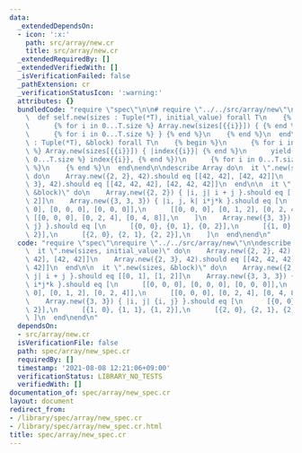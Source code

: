 ```yaml
---
data:
  _extendedDependsOn:
  - icon: ':x:'
    path: src/array/new.cr
    title: src/array/new.cr
  _extendedRequiredBy: []
  _extendedVerifiedWith: []
  _isVerificationFailed: false
  _pathExtension: cr
  _verificationStatusIcon: ':warning:'
  attributes: {}
  bundledCode: "require \"spec\"\n\n# require \"../../src/array/new\"\nclass Array\n\
    \  def self.new(sizes : Tuple(*T), initial_value) forall T\n    {% begin %}\n\
    \      {% for i in 0...T.size %} Array.new(sizes[{{i}}]) { {% end %}\n      initial_value\n\
    \      {% for i in 0...T.size %} } {% end %}\n    {% end %}\n  end\n\n  def self.new(sizes\
    \ : Tuple(*T), &block) forall T\n    {% begin %}\n      {% for i in 0...T.size\
    \ %} Array.new(sizes[{{i}}]) { |index{{i}}| {% end %}\n      yield({% for i in\
    \ 0...T.size %} index{{i}}, {% end %})\n      {% for i in 0...T.size %} } {% end\
    \ %}\n    {% end %}\n  end\nend\n\ndescribe Array do\n  it \".new(sizes, initial_value)\"\
    \ do\n    Array.new({2, 2}, 42).should eq [[42, 42], [42, 42]]\n    Array.new({2,\
    \ 3}, 42).should eq [[42, 42, 42], [42, 42, 42]]\n  end\n\n  it \".new(sizes,\
    \ &block)\" do\n    Array.new({2, 2}) { |i, j| i + j }.should eq [[0, 1], [1,\
    \ 2]]\n    Array.new({3, 3, 3}) { |i, j, k| i*j*k }.should eq [\n      [[0, 0,\
    \ 0], [0, 0, 0], [0, 0, 0]],\n      [[0, 0, 0], [0, 1, 2], [0, 2, 4]],\n     \
    \ [[0, 0, 0], [0, 2, 4], [0, 4, 8]],\n    ]\n    Array.new({3, 3}) { |i, j| {i,\
    \ j} }.should eq [\n      [{0, 0}, {0, 1}, {0, 2}],\n      [{1, 0}, {1, 1}, {1,\
    \ 2}],\n      [{2, 0}, {2, 1}, {2, 2}],\n    ]\n  end\nend\n"
  code: "require \"spec\"\nrequire \"../../src/array/new\"\n\ndescribe Array do\n\
    \  it \".new(sizes, initial_value)\" do\n    Array.new({2, 2}, 42).should eq [[42,\
    \ 42], [42, 42]]\n    Array.new({2, 3}, 42).should eq [[42, 42, 42], [42, 42,\
    \ 42]]\n  end\n\n  it \".new(sizes, &block)\" do\n    Array.new({2, 2}) { |i,\
    \ j| i + j }.should eq [[0, 1], [1, 2]]\n    Array.new({3, 3, 3}) { |i, j, k|\
    \ i*j*k }.should eq [\n      [[0, 0, 0], [0, 0, 0], [0, 0, 0]],\n      [[0, 0,\
    \ 0], [0, 1, 2], [0, 2, 4]],\n      [[0, 0, 0], [0, 2, 4], [0, 4, 8]],\n    ]\n\
    \    Array.new({3, 3}) { |i, j| {i, j} }.should eq [\n      [{0, 0}, {0, 1}, {0,\
    \ 2}],\n      [{1, 0}, {1, 1}, {1, 2}],\n      [{2, 0}, {2, 1}, {2, 2}],\n   \
    \ ]\n  end\nend\n"
  dependsOn:
  - src/array/new.cr
  isVerificationFile: false
  path: spec/array/new_spec.cr
  requiredBy: []
  timestamp: '2021-08-08 12:21:06+09:00'
  verificationStatus: LIBRARY_NO_TESTS
  verifiedWith: []
documentation_of: spec/array/new_spec.cr
layout: document
redirect_from:
- /library/spec/array/new_spec.cr
- /library/spec/array/new_spec.cr.html
title: spec/array/new_spec.cr
---
```

